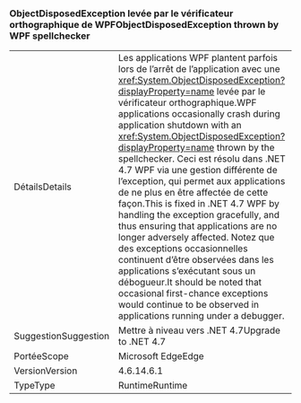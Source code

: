 ### <a name="objectdisposedexception-thrown-by-wpf-spellchecker"></a><span data-ttu-id="b4453-101">ObjectDisposedException levée par le vérificateur orthographique de WPF</span><span class="sxs-lookup"><span data-stu-id="b4453-101">ObjectDisposedException thrown by WPF spellchecker</span></span>

|   |   |
|---|---|
|<span data-ttu-id="b4453-102">Détails</span><span class="sxs-lookup"><span data-stu-id="b4453-102">Details</span></span>|<span data-ttu-id="b4453-103">Les applications WPF plantent parfois lors de l’arrêt de l’application avec une <xref:System.ObjectDisposedException?displayProperty=name> levée par le vérificateur orthographique.</span><span class="sxs-lookup"><span data-stu-id="b4453-103">WPF applications occasionally crash during application shutdown with an <xref:System.ObjectDisposedException?displayProperty=name> thrown by the spellchecker.</span></span> <span data-ttu-id="b4453-104">Ceci est résolu dans .NET 4.7 WPF via une gestion différente de l’exception, qui permet aux applications de ne plus en être affectée de cette façon.</span><span class="sxs-lookup"><span data-stu-id="b4453-104">This is fixed in .NET 4.7 WPF by handling the exception gracefully, and thus ensuring that applications are no longer adversely affected.</span></span> <span data-ttu-id="b4453-105">Notez que des exceptions occasionnelles continuent d’être observées dans les applications s’exécutant sous un débogueur.</span><span class="sxs-lookup"><span data-stu-id="b4453-105">It should be noted that occasional first-chance exceptions would continue to be observed in applications running under a debugger.</span></span>|
|<span data-ttu-id="b4453-106">Suggestion</span><span class="sxs-lookup"><span data-stu-id="b4453-106">Suggestion</span></span>|<span data-ttu-id="b4453-107">Mettre à niveau vers .NET 4.7</span><span class="sxs-lookup"><span data-stu-id="b4453-107">Upgrade to .NET 4.7</span></span>|
|<span data-ttu-id="b4453-108">Portée</span><span class="sxs-lookup"><span data-stu-id="b4453-108">Scope</span></span>|<span data-ttu-id="b4453-109">Microsoft Edge</span><span class="sxs-lookup"><span data-stu-id="b4453-109">Edge</span></span>|
|<span data-ttu-id="b4453-110">Version</span><span class="sxs-lookup"><span data-stu-id="b4453-110">Version</span></span>|<span data-ttu-id="b4453-111">4.6.1</span><span class="sxs-lookup"><span data-stu-id="b4453-111">4.6.1</span></span>|
|<span data-ttu-id="b4453-112">Type</span><span class="sxs-lookup"><span data-stu-id="b4453-112">Type</span></span>|<span data-ttu-id="b4453-113">Runtime</span><span class="sxs-lookup"><span data-stu-id="b4453-113">Runtime</span></span>|

